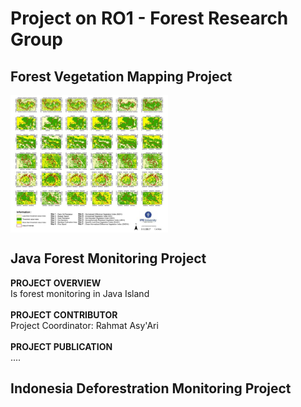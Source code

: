 # Project on RO1 - Forest Research Group
## Forest Vegetation Mapping Project 
<img src="Simulation-map-of-the-application-of-the-threshold-value-for-palm-vegetation_W640.jpg" width="50%" align="center"/></a>

## Java Forest Monitoring Project 
**PROJECT OVERVIEW**
 <br /> Is forest monitoring in Java Island
 <br />
 <br />**PROJECT CONTRIBUTOR**
 <br /> Project Coordinator: Rahmat Asy'Ari 
 <br />
 <br />**PROJECT PUBLICATION**
 <br />....

## Indonesia Deforestration Monitoring Project

